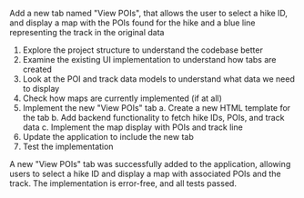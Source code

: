 Add a new tab named "View POIs", that allows the user to select a hike ID, and display a map with the POIs found for the hike and a blue line representing the track in the original data

1. Explore the project structure to understand the codebase better
2. Examine the existing UI implementation to understand how tabs are created
3. Look at the POI and track data models to understand what data we need to display
4. Check how maps are currently implemented (if at all)
5. Implement the new "View POIs" tab
   a. Create a new HTML template for the tab
   b. Add backend functionality to fetch hike IDs, POIs, and track data
   c. Implement the map display with POIs and track line
6. Update the application to include the new tab
7. Test the implementation

A new "View POIs" tab was successfully added to the application, allowing users to select a hike ID and display a map with associated POIs and the track. The implementation is error-free, and all tests passed.

